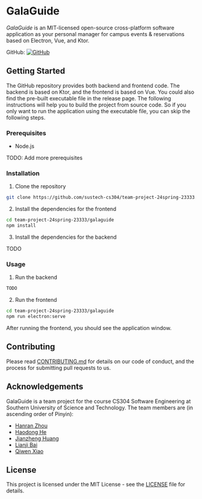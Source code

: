 # GalaGuide

*GalaGuide* is an MIT-licensed open-source cross-platform software application as your personal manager for campus events & reservations based on Electron, Vue, and Ktor.

GitHub: [![GitHub](https://img.shields.io/badge/GitHub-GalaGuide-blue?logo=github)](https://github.com/sustech-cs304/team-project-24spring-23333)

## Getting Started

The GitHub repository provides both backend and frontend code. The backend is based on Ktor, and the frontend is based on Vue. You could also find the pre-built executable file in the release page. The following instructions will help you to build the project from source code. So if you only want to run the application using the executable file, you can skip the following steps.

### Prerequisites

- Node.js

TODO: Add more prerequisites

### Installation

1. Clone the repository

```bash
git clone https://github.com/sustech-cs304/team-project-24spring-23333.git
```

2. Install the dependencies for the frontend

```bash
cd team-project-24spring-23333/galaguide
npm install
```

3. Install the dependencies for the backend

TODO

### Usage

1. Run the backend

```bash
TODO
```

2. Run the frontend

```bash
cd team-project-24spring-23333/galaguide
npm run electron:serve
```

After running the frontend, you should see the application window.

## Contributing

Please read [CONTRIBUTING.md](CONTRIBUTING.md) for details on our code of conduct, and the process for submitting pull requests to us.

## Acknowledgements

GalaGuide is a team project for the course CS304 Software Engineering at Southern University of Science and Technology. The team members are (in ascending order of Pinyin):

- [Hanran Zhou](#)
- [Haodong He](https://github.com/qwurd231)
- [Jianzheng Huang](#)
- [Lianji Bai](#)
- [Qiwen Xiao](https://github.com/Charley-xiao)

## License

This project is licensed under the MIT License - see the [LICENSE](LICENSE) file for details.
